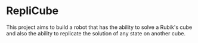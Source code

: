 # RepliCube
This project aims to build a robot that has the ability to solve a Rubik's cube and also the ability to replicate the solution of any state on another cube.
